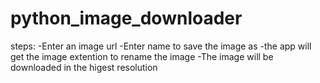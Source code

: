 # python_image_downloader

steps:
-Enter an image url 
-Enter name to save the image as 
-the app will get the image extention to rename the image
-The image will be downloaded in the higest resolution



